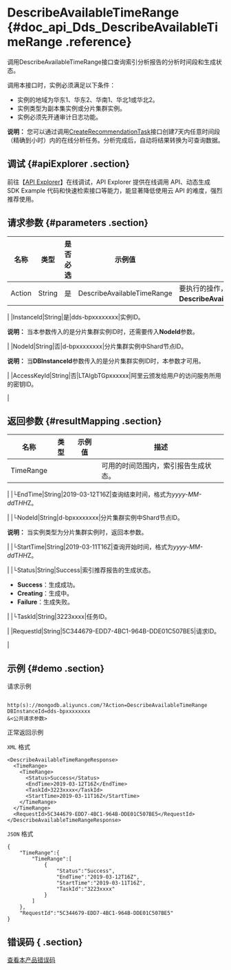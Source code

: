 # DescribeAvailableTimeRange {#doc_api_Dds_DescribeAvailableTimeRange .reference}

调用DescribeAvailableTimeRange接口查询索引分析报告的分析时间段和生成状态。

调用本接口时，实例必须满足以下条件：

-   实例的地域为华东1、华东2、华南1、华北1或华北2。
-   实例类型为副本集实例或分片集群实例。
-   实例必须先开通审计日志功能。

**说明：** 您可以通过调用[CreateRecommendationTask](~~95527~~)接口创建7天内任意时间段（精确到小时）内的在线分析任务。分析完成后，自动将结果转换为可查询数据。

## 调试 {#apiExplorer .section}

前往【[API Explorer](https://api.aliyun.com/#product=Dds&api=DescribeAvailableTimeRange)】在线调试，API Explorer 提供在线调用 API、动态生成 SDK Example 代码和快速检索接口等能力，能显著降低使用云 API 的难度，强烈推荐使用。

## 请求参数 {#parameters .section}

|名称|类型|是否必选|示例值|描述|
|--|--|----|---|--|
|Action|String|是|DescribeAvailableTimeRange|要执行的操作，取值：**DescribeAvailableTimeRange**。

 |
|InstanceId|String|是|dds-bpxxxxxxxx|实例ID。

 **说明：** 当本参数传入的是分片集群实例ID时，还需要传入**NodeId**参数。

 |
|NodeId|String|否|d-bpxxxxxxxx|分片集群实例中Shard节点ID。

 **说明：** 当**DBInstanceId**参数传入的是分片集群实例ID时，本参数才可用。

 |
|AccessKeyId|String|否|LTAIgbTGpxxxxxx|阿里云颁发给用户的访问服务所用的密钥ID。

 |

## 返回参数 {#resultMapping .section}

|名称|类型|示例值|描述|
|--|--|---|--|
|TimeRange| | |可用的时间范围内，索引报告生成状态。

 |
|└EndTime|String|2019-03-12T16Z|查询结束时间，格式为*yyyy-MM-dd*T*HH*Z。

 |
|└NodeId|String|d-bpxxxxxxxx|分片集群实例中Shard节点ID。

 **说明：** 当实例类型为分片集群实例时，返回本参数。

 |
|└StartTime|String|2019-03-11T16Z|查询开始时间，格式为*yyyy-MM-dd*T*HH*Z。

 |
|└Status|String|Success|索引推荐报告的生成状态。

 -   **Success**：生成成功。
-   **Creating**：生成中。
-   **Failure**：生成失败。

 |
|└TaskId|String|3223xxxx|任务ID。

 |
|RequestId|String|5C344679-EDD7-4BC1-964B-DDE01C507BE5|请求ID。

 |

## 示例 {#demo .section}

请求示例

``` {#request_demo}

http(s)://mongodb.aliyuncs.com/?Action=DescribeAvailableTimeRange
DBInstanceId=dds-bpxxxxxxxx
&<公共请求参数>

```

正常返回示例

`XML` 格式

``` {#xml_return_success_demo}
<DescribeAvailableTimeRangeResponse>
  <TimeRange>
    <TimeRange>
      <Status>Success</Status>
      <EndTime>2019-03-12T16Z</EndTime>
      <TaskId>3223xxxx</TaskId>
      <StartTime>2019-03-11T16Z</StartTime>
    </TimeRange>
  </TimeRange>
  <RequestId>5C344679-EDD7-4BC1-964B-DDE01C507BE5</RequestId>
</DescribeAvailableTimeRangeResponse>

```

`JSON` 格式

``` {#json_return_success_demo}
{
	"TimeRange":{
		"TimeRange":[
			{
				"Status":"Success",
				"EndTime":"2019-03-12T16Z",
				"StartTime":"2019-03-11T16Z",
				"TaskId":"3223xxxx"
			}
		]
	},
	"RequestId":"5C344679-EDD7-4BC1-964B-DDE01C507BE5"
}
```

## 错误码 { .section}

[查看本产品错误码](https://error-center.aliyun.com/status/product/Dds)

